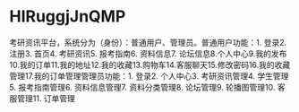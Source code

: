 # HIRuggjJnQMP
考研资讯平台，系统分为（身份）：普通用户、管理员。普通用户功能：1. 登录2. 注册3. 首页4. 考研资讯5. 报考指南6. 资料信息7. 论坛信息8.个人中心9.我的发布10.我的订单11.我的地址12.我的收藏13.购物车14.客服聊天15.修改密码16.我的收藏管理17.我的订单管理管理员功能：1. 登录2. 个人中心3. 考研资讯管理4. 学生管理5. 报考指南管理6. 资料信息管理7. 资料分类管理8. 论坛管理9. 轮播图管理10. 客服管理11. 订单管理 
